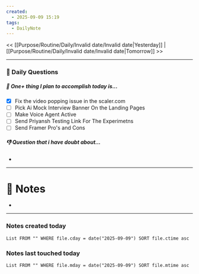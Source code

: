 ```yaml
---
created:
  - 2025-09-09 15:19
tags:
  - DailyNote
---
```

<< [[Purpose/Routine/Daily/Invalid date/Invalid date|Yesterday]] | [[Purpose/Routine/Daily/Invalid date/Invalid date|Tomorrow]] >>

---
### 📅 Daily Questions

##### 🚀 One+ thing I plan to accomplish today is...
- [x] Fix the video popping issue in the scaler.com
- [ ] Pick Ai Mock Interview Banner On the Landing Pages
- [ ] Make Voice Agent Active
- [ ] Send Priyansh Testing Link For The Experimetns
- [ ] Send Framer Pro's and Cons

##### 👎 Question that i have doubt about...
- 

---
# 📝 Notes

- 
---
### Notes created today
```dataview
List FROM "" WHERE file.cday = date("2025-09-09") SORT file.ctime asc
```

### Notes last touched today
```dataview
List FROM "" WHERE file.mday = date("2025-09-09") SORT file.mtime asc
```